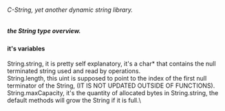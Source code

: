 ###### C-String, yet another dynamic string library.

##### the String type overview.

#### it's variables
String.string, it is pretty self explanatory, it's a char* that contains the null terminated string used and read by operations. \
String.length, this uint is supposed to point to the index of the first null terminator of the String, (IT IS NOT UPDATED OUTSIDE OF FUNCTIONS).\
String.maxCapacity, it's the quantity of allocated bytes in String.string, the default methods will grow the String if it is full.\
